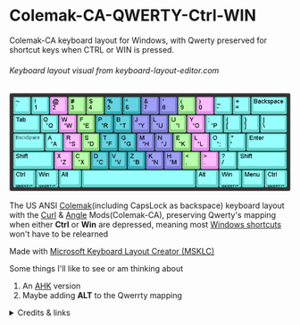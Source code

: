 # Colemak-CA-QWERTY-Ctrl-WIN
Colemak-CA keyboard layout for Windows, with Qwerty preserved for shortcut keys when CTRL or WIN is pressed.

###### Keyboard layout visual from keyboard-layout-editor.com
<picture>
<img alt="Keyboard layout visual." src="https://github.com/VeH-c/Colemak-CA-QWERTY-Ctrl-WIN/blob/main/Colemak-CA%20ANSI%20layout%20with%20Caps-Backspace%20(QWERTY%20on%20Ctrl%20%26%20SUPER)/keyboard-layout%20Colemak-QWERTY-Ctrl-CapsBk.png">
</picture>

The US ANSI [Colemak](https://colemak.com/)(including CapsLock as backspace) keyboard layout with the [Curl](http://colemakmods.github.io/ergonomic-mods/curl.html) & [Angle](http://colemakmods.github.io/ergonomic-mods/angle.html) Mods(Colemak-CA), preserving Qwerty's mapping when either **Ctrl** or **Win** are depressed, meaning most [Windows shortcuts](https://support.microsoft.com/en-us/windows/keyboard-shortcuts-in-windows-dcc61a57-8ff0-cffe-9796-cb9706c75eec) won't have to be relearned

Made with [Microsoft Keyboard Layout Creator (MSKLC)](https://www.microsoft.com/en-us/download/details.aspx?id=102134)

Some things I'll like to see or am thinking about
1. An [AHK](https://autohotkey.com/) version
2. Maybe adding **ALT** to the Qwerrty mapping

 

<details>
<summary> Credits & links </summary>
https://github.com/AWosaibi/Colemak-QWERTY-Ctrl     

https://github.com/bradfeehan/Dvorak-QWERTY-Ctrl   

https://new.reddit.com/r/Colemak/comments/q8spw0/csgos_intro_to_colemak_mods       
 
http://colemakmods.github.io/mod-dh/   

[Microsoft Keyboard Layout Creator {MSKLC})](https://www.microsoft.com/en-us/download/details.aspx?id=102134)   
</details>
